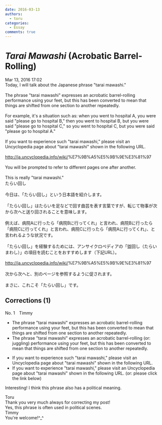 ```yaml
---
date: 2016-03-13
authors:
  - toru
categories:
  - Essay
comments: true
---
```


# <strong><em>Tarai Mawashi</strong></em> (Acrobatic Barrel-Rolling)
<div class="date">Mar 13, 2016 17:02</div>
<div id="post"><div id="body_show_ori">
Today, I will talk about the Japanese phrase "tarai mawashi."<br/><br/>The phrase "tarai mawashi" expresses an acrobatic barrel-rolling performance using your feet, but this has been converted to mean that things are shifted from one section to another repeatedly.<br/><br/>For example, it's a situation such as: when you went to hospital A, you were said "please go to hospital B," then you went to hospital B, but you were said "please go to hospital C," so you went to hospital C, but you were said "please go to hospital A."<br/><br/>If you want to experience such "tarai mawashi," please visit an Uncyclopedia page about "tarai mawashi" shown in the following URL.<br/><br/><a href="http://ja.uncyclopedia.info/wiki/" target="_blank">http://ja.uncyclopedia.info/wiki/</a>%E7%9B%A5%E5%9B%9E%E3%81%97<br/><br/>You will be prompted to refer to different pages one after another.<br/><br/>This is really "tarai mawashi."
</div></div>

<!-- more -->

<div id="post_ja"><div id="body_show_mo">
たらい回し<br/><br/>今日は、「たらい回し」という日本語を紹介します。<br/><br/>「たらい回し」はたらいを足などで回す曲芸を表す言葉ですが、転じて物事が次から次へと送り回されることを意味します。<br/><br/>例えば、病院Aに行ったら「病院Bに行ってくれ」と言われ、病院Bに行ったら「病院Cに行ってくれ」と言われ、病院Cに行ったら「病院Aに行ってくれ」、と言われるような状況です。<br/><br/>「たらい回し」を経験するためには、アンサイクロペディアの「盥回し（たらいまわし）」の項目を読むことをおすすめします（下記URL）。<br/><br/><a href="http://ja.uncyclopedia.info/wiki/" target="_blank">http://ja.uncyclopedia.info/wiki/</a>%E7%9B%A5%E5%9B%9E%E3%81%97<br/><br/>次から次へと、別のページを参照するように促されます。<br/><br/>まさに、これこそ「たらい回し」です。
</div></div>

## Corrections (1)
<div id="block"><div class="first_name"> No. 1　<span class="just_name">Timmy</span></div><div id="block2">
<ul class="correction_field">
<li class="incorrect">The phrase "tarai mawashi" expresses an acrobatic barrel-rolling performance using your feet, but this has been converted to mean that things are shifted from one section to another repeatedly.</li>
<li class="corrected correct">
The phrase "tarai mawashi" expresses an acrobatic barrel-rolling (or: <span class="f_blue">juggling</span>) performance using your feet, but this has been converted to mean that things are shifted from one section to another repeatedly.
</li>
</ul>
<ul class="correction_field">
<li class="incorrect">If you want to experience such "tarai mawashi," please visit an Uncyclopedia page about "tarai mawashi" shown in the following URL.</li>
<li class="corrected correct">
If you want to experience "tarai mawashi," please visit an Uncyclopedia page about "tarai mawashi" shown in the following URL. (or: <span class="f_blue">please click the link below</span>)
</li>
</ul>
<p class="comment_small">
 Interesting! I think this phrase also has a political meaning.
</p>

</div><div class="name"><span class="just_name">Toru</span><br>
Thank you very much always for correcting my post!<br/>Yes, this phrase is often used in political scenes.
</div>
<div class="name"><span class="just_name">Timmy</span><br>
You're welcome!^_^
</div>
</div>
